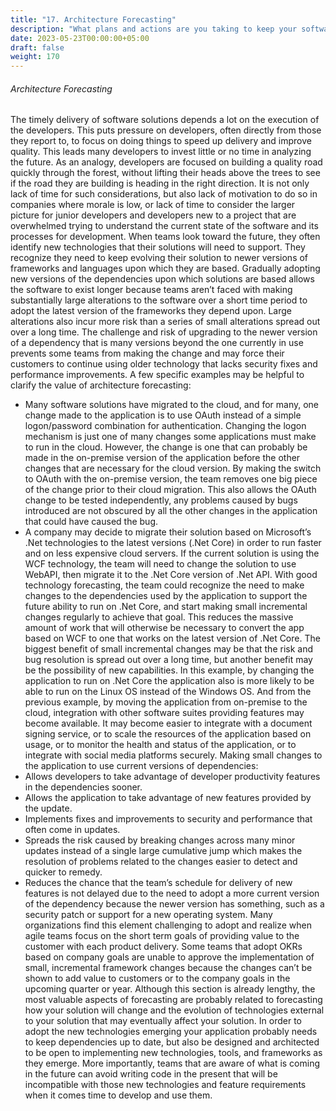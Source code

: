 ```yaml
---
title: "17. Architecture Forecasting"
description: "What plans and actions are you taking to keep your software product working in the future?"
date: 2023-05-23T00:00:00+05:00
draft: false
weight: 170
---
```


###### Architecture Forecasting
The timely delivery of software solutions depends a lot on the execution of the developers.  This puts pressure on developers, often directly from those they report to, to focus on doing things to speed up delivery and improve quality.  This leads many developers to invest little or no time in analyzing the future.  As an analogy, developers are focused on building a quality road quickly through the forest, without lifting their heads above the trees to see if the road they are building is heading in the right direction.  It is not only lack of time for such considerations, but also lack of motivation to do so in companies where morale is low, or lack of time to consider the larger picture for junior developers and developers new to a project that are overwhelmed trying to understand the current state of the software and its processes for development.  When teams look toward the future, they often identify new technologies that their solutions will need to support.  They recognize they need to keep evolving their solution to newer versions of frameworks and languages upon which they are based.  Gradually adopting new versions of the dependencies upon which solutions are based allows the software to exist longer because teams aren’t faced with making substantially large alterations to the software over a short time period to adopt the latest version of the frameworks they depend upon.  Large alterations also incur more risk than a series of small alterations spread out over a long time.  The challenge and risk of upgrading to the newer version of a dependency that is many versions beyond the one currently in use prevents some teams from making the change and may force their customers to continue using older technology that lacks security fixes and performance improvements.  A few specific examples may be helpful to clarify the value of architecture forecasting:
* Many software solutions have migrated to the cloud, and for many, one change made to the application is to use OAuth instead of a simple logon/password combination for authentication.  Changing the logon mechanism is just one of many changes some applications must make to run in the cloud.  However, the change is one that can probably be made in the on-premise version of the application before the other changes that are necessary for the cloud version.  By making the switch to OAuth with the on-premise version, the team removes one big piece of the change prior to their cloud migration.  This also allows the OAuth change to be tested independently, any problems caused by bugs introduced are not obscured by all the other changes in the application that could have caused the bug.
* A company may decide to migrate their solution based on Microsoft’s .Net technologies to the latest versions (.Net Core) in order to run faster and on less expensive cloud servers.  If the current solution is using the WCF technology, the team will need to change the solution to use WebAPI, then migrate it to the .Net Core version of .Net API.  With good technology forecasting, the team could recognize the need to make changes to the dependencies used by the application to support the future ability to run on .Net Core, and start making small incremental changes regularly to achieve that goal.  This reduces the massive amount of work that will otherwise be necessary to convert the app based on WCF to one that works on the latest version of .Net Core.  The biggest benefit of small incremental changes may be that the risk and bug resolution is spread out over a long time, but another benefit may be the possibility of new capabilities.  In this example, by changing the application to run on .Net Core the application also is more likely to be able to run on the Linux OS instead of the Windows OS.  And from the previous example, by moving the application from on-premise to the cloud, integration with other software suites providing features may become available.  It may become easier to integrate with a document signing service, or to scale the resources of the application based on usage, or to monitor the health and status of the application, or to integrate with social media platforms securely.
Making small changes to the application to use current versions of dependencies:
* Allows developers to take advantage of developer productivity features in the dependencies sooner.
* Allows the application to take advantage of new features provided by the update.
* Implements fixes and improvements to security and performance that often come in updates.
* Spreads the risk caused by breaking changes across many minor updates instead of a single large cumulative jump which makes the resolution of problems related to the changes easier to detect and quicker to remedy.
* Reduces the chance that the team’s schedule for delivery of new features is not delayed due to the need to adopt a more current version of the dependency because the newer version has something, such as a security patch or support for a new operating system.
Many organizations find this element challenging to adopt and realize when agile teams focus on the short term goals of providing value to the customer with each product delivery.  Some teams that adopt OKRs based on company goals are unable to approve the implementation of small, incremental framework changes because the changes can’t be shown to add value to customers or to the company goals in the upcoming quarter or year.
Although this section is already lengthy, the most valuable aspects of forecasting are probably related to forecasting how your solution will change and the evolution of technologies external to your solution that  may eventually affect your solution.  In order to adopt the new technologies emerging your application probably needs to keep dependencies up to date, but also be designed and architected to be open to implementing new technologies, tools, and frameworks as they emerge.  More importantly, teams that are aware of what is coming in the future can avoid writing code in the present that will be incompatible with those new technologies and feature requirements when it comes time to develop and use them.




